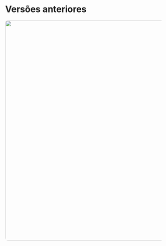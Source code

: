 # Versões anteriores

<div>
  <Image src="owasp-compare-2013-2017.png" width="700" style="margin: auto; border-radius: 8px" />
</div>

<arrow x1="20" y1="400" x2="130" y2="425" color="#A00" width="3" arrowSize="1" />